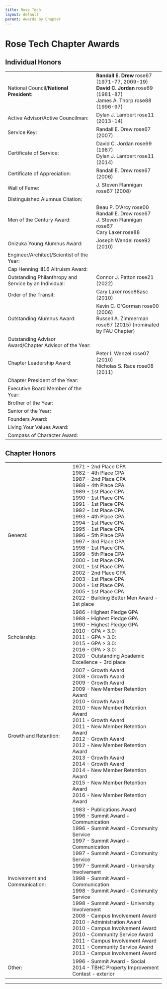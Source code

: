 ```yaml
---
title: Rose Tech
layout: default
parent: Awards by Chapter
---
```


<link rel="stylesheet" href="{{ '/assets/css/by_chapter.css' | relative_url }}">

# Rose Tech Chapter Awards

## Individual Honors

<table>
<tbody>

<tr>
<td>National Council/<b>National President</b>:</td>
<td><b>Randall E. Drew</b> rose67 (1971-77, 2009-19)
<br><b>David C. Jordan</b> rose69 (1981-87)
<br>James A. Thorp rose88 (1996-97)
</td></tr>

<tr>
<td>Active Advisor/Active Councilman:</td>
<td>Dylan J. Lambert rose11 (2013-14)
</td></tr>

<tr>
<td>Service Key:</td>
<td>Randall E. Drew rose67 (2007)
</td></tr>

<tr>
<td>Certificate of Service:</td>
<td>David C. Jordan rose69 (1987)
<br>Dylan J. Lambert rose11 (2014)
</td></tr>

<tr>
<td>Certificate of Appreciation:</td>
<td>Randall E. Drew rose67 (2006)
</td></tr>

<tr>
<td>Wall of Fame:</td>
<td>J. Steven Flannigan rose67 (2008)
</td></tr>

<tr>
<td>Distinguished Alumnus Citation:</td>
<td>
</td></tr>

<tr>
<td>Men of the Century Award:</td>
<td>Beau P. D'Arcy rose00
<br>Randall E. Drew rose67
<br>J. Steven Flannigan rose67
<br>Cary Laxer rose88
</td></tr>

<tr>
<td>Onizuka Young Alumnus Award:</td>
<td>Joseph Wendel rose92 (2010)
</td></tr>

<tr>
<td>Engineer/Architect/Scientist of the Year:</td>
<td>
</td></tr>

<tr>
<td>Cap Henning ill16 Altruism Award:</td>
<td>
</td></tr>

<tr>
<td>Outstanding Philanthropy and Service by an Individual:</td>
<td>Connor J. Patton rose21 (2022)
</td></tr>

<tr>
<td>Order of the Transit:</td>
<td>Cary Laxer rose88asc (2010)
</td></tr>

<tr>
<td>Outstanding Alumnus Award:</td>
<td>Kevin C. O'Gorman rose00 (2006)
<br>Russell A. Zimmerman rose67 (2015) (nominated by FAU Chapter)
</td></tr>

<tr>
<td>Outstanding Advisor Award/Chapter Advisor of the Year:</td>
<td>
</td></tr>

<tr>
<td>Chapter Leadership Award:</td>
<td>Peter I. Wenzel rose07 (2010)
<br>Nicholas S. Race rose08 (2011)
</td></tr>

<tr>
<td>Chapter President of the Year:</td>
<td>
</td></tr>

<tr>
<td>Executive Board Member of the Year:</td>
<td>
</td></tr>

<tr>
<td>Brother of the Year:</td>
<td>
</td></tr>

<tr>
<td>Senior of the Year:</td>
<td>
</td></tr>

<tr>
<td>Founders Award:</td>
<td>
</td></tr>

<tr>
<td>Living Your Values Award:</td>
<td>
</td></tr>

<tr>
<td>Compass of Character Award:</td>
<td>
</td></tr>

</tbody>
</table>

## Chapter Honors

<table>
<tbody>

<tr>
<td>General:</td>
<td>1971 - 2nd Place CPA
<br>1982 - 4th Place CPA
<br>1987 - 2nd Place CPA
<br>1988 - 4th Place CPA
<br>1989 - 1st Place CPA
<br>1990 - 1st Place CPA
<br>1991 - 1st Place CPA
<br>1992 - 1st Place CPA
<br>1993 - 4th Place CPA
<br>1994 - 1st Place CPA
<br>1995 - 1st Place CPA
<br>1996 - 5th Place CPA
<br>1997 - 3rd Place CPA
<br>1998 - 1st Place CPA
<br>1999 - 5th Place CPA
<br>2000 - 1st Place CPA
<br>2001 - 1st Place CPA
<br>2002 - 2nd Place CPA
<br>2003 - 1st Place CPA
<br>2004 - 1st Place CPA
<br>2005 - 1st Place CPA
<br>2022 - Building Better Men Award - 1st place
</td></tr>

<tr>
<td>Scholarship:</td>
<td>1986 - Highest Pledge GPA 
<br>1988 - Highest Pledge GPA 
<br>1990 - Highest Pledge GPA 
<br>2010 - GPA > 3.0:
<br>2011 - GPA > 3.0:
<br>2015 - GPA > 3.0:
<br>2016 - GPA > 3.0:
<br>2020 - Outstanding Academic Excellence - 3rd place
</td></tr>

<tr>
<td>Growth and Retention:</td>
<td>2007 - Growth Award
<br>2008 - Growth Award
<br>2009 - Growth Award
<br>2009 - New Member Retention Award
<br>2010 - Growth Award
<br>2010 - New Member Retention Award
<br>2011 - Growth Award
<br>2011 - New Member Retention Award
<br>2012 - Growth Award
<br>2012 - New Member Retention Award
<br>2013 - Growth Award
<br>2014 - Growth Award
<br>2014 - New Member Retention Award
<br>2015 - New Member Retention Award
<br>2016 - New Member Retention Award
</td></tr>

<tr>
<td>Involvement and Communication:</td>
<td>1983 - Publications Award
<br>1996 - Summit Award - Communication
<br>1996 - Summit Award - Community Service
<br>1997 - Summit Award - Communication
<br>1997 - Summit Award - Community Service
<br>1997 - Summit Award - University Involvement
<br>1998 - Summit Award - Communication
<br>1998 - Summit Award - Community Service
<br>1998 - Summit Award - University Involvement
<br>2008 - Campus Involvement Award
<br>2010 - Administration Award
<br>2010 - Campus Involvement Award
<br>2010 - Community Service Award
<br>2011 - Campus Involvement Award
<br>2011 - Community Service Award
<br>2013 - Campus Involvement Award
</td></tr>

<tr>
<td>Other:</td>
<td>1996 - Summit Award - Social
<br>2014 - TBHC Property Improvement Contest - exterior
</td></tr>

</tbody>
</table>

---
